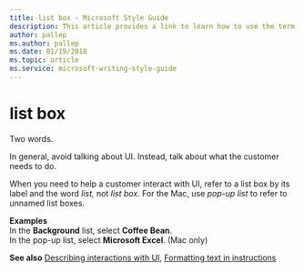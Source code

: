 ```yaml
---
title: list box - Microsoft Style Guide
description: This article provides a link to learn how to use the term list box in Microsoft documents.
author: pallep
ms.author: pallep
ms.date: 01/19/2018
ms.topic: article
ms.service: microsoft-writing-style-guide
---
```


# list box

Two words. 

In general, avoid talking about UI. Instead, talk about what the customer needs to do. 

When you need to help a customer interact with UI, refer to a list box by its label and the word *list,* not *list box*. For the Mac, use *pop-up list* to refer to unnamed list boxes.

**Examples**  
In the **Background** list, select **Coffee Bean**.   
In the pop-up list, select **Microsoft Excel**. (Mac only)

**See also** [Describing interactions with UI](~/procedures-instructions/describing-interactions-with-ui.md), [Formatting text in instructions](~/procedures-instructions/formatting-text-in-instructions.md)
